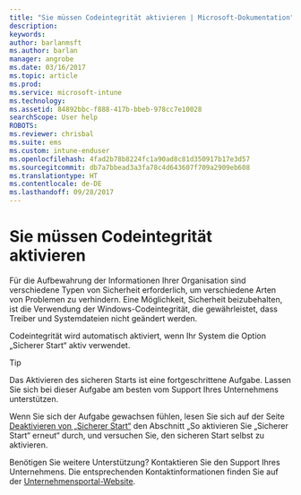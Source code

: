 ```yaml
---
title: "Sie müssen Codeintegrität aktivieren | Microsoft-Dokumentation"
description: 
keywords: 
author: barlanmsft
ms.author: barlan
manager: angrobe
ms.date: 03/16/2017
ms.topic: article
ms.prod: 
ms.service: microsoft-intune
ms.technology: 
ms.assetid: 84892bbc-f888-417b-bbeb-978cc7e10028
searchScope: User help
ROBOTS: 
ms.reviewer: chrisbal
ms.suite: ems
ms.custom: intune-enduser
ms.openlocfilehash: 4fad2b78b8224fc1a90ad8c81d350917b17e3d57
ms.sourcegitcommit: db7a7bbead3a3fa78c4d643607f709a2909eb608
ms.translationtype: HT
ms.contentlocale: de-DE
ms.lasthandoff: 09/28/2017
---
```

# <a name="you-need-to-enable-code-integrity"></a>Sie müssen Codeintegrität aktivieren

Für die Aufbewahrung der Informationen Ihrer Organisation sind verschiedene Typen von Sicherheit erforderlich, um verschiedene Arten von Problemen zu verhindern. Eine Möglichkeit, Sicherheit beizubehalten, ist die Verwendung der Windows-Codeintegrität, die gewährleistet, dass Treiber und Systemdateien nicht geändert werden.

Codeintegrität wird automatisch aktiviert, wenn Ihr System die Option „Sicherer Start“ aktiv verwendet.

> [!Tip]
> Das Aktivieren des sicheren Starts ist eine fortgeschrittene Aufgabe. Lassen Sie sich bei dieser Aufgabe am besten vom Support Ihres Unternehmens unterstützen.

Wenn Sie sich der Aufgabe gewachsen fühlen, lesen Sie sich auf der Seite [Deaktivieren von „Sicherer Start“](https://msdn.microsoft.com/library/windows/hardware/dn898540(v=vs.85).aspx) den Abschnitt „So aktivieren Sie „Sicherer Start“ erneut“ durch, und versuchen Sie, den sicheren Start selbst zu aktivieren.

Benötigen Sie weitere Unterstützung? Kontaktieren Sie den Support Ihres Unternehmens. Die entsprechenden Kontaktinformationen finden Sie auf der [Unternehmensportal-Website](https://portal.manage.microsoft.com).
